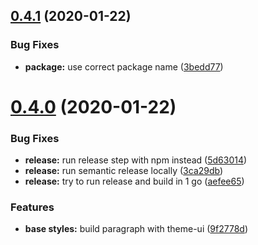 ## [0.4.1](https://github.com/pixelmord/prestyled/compare/v0.4.0...v0.4.1) (2020-01-22)


### Bug Fixes

* **package:** use correct package name ([3bedd77](https://github.com/pixelmord/prestyled/commit/3bedd77775dfd777e23527524a243a53f5d12592))

# [0.4.0](https://github.com/pixelmord/prestyled/compare/v0.3.16...v0.4.0) (2020-01-22)


### Bug Fixes

* **release:** run release step with npm instead ([5d63014](https://github.com/pixelmord/prestyled/commit/5d63014a62f37ab856700aa543b3c3edb0772f0a))
* **release:** run semantic release locally ([3ca29db](https://github.com/pixelmord/prestyled/commit/3ca29db4833bf38a92d25d2c91171a7f0205bdce))
* **release:** try to run release and build in 1 go ([aefee65](https://github.com/pixelmord/prestyled/commit/aefee651f0d999a6d46ed2a11b7ae2ecf43df4f4))


### Features

* **base styles:** build paragraph with theme-ui ([9f2778d](https://github.com/pixelmord/prestyled/commit/9f2778de8f0a25b5d6fcf69cfed3163ca22f7311))
